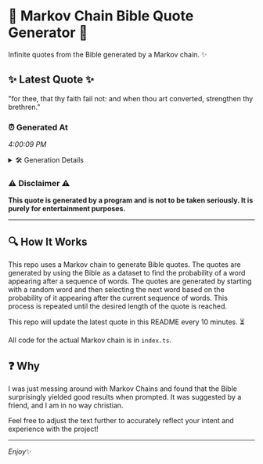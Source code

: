 # 📖 Markov Chain Bible Quote Generator 📖

Infinite quotes from the Bible generated by a Markov chain. ✨

## ✨ Latest Quote ✨
"for thee, that thy faith fail not: and when thou art converted, strengthen thy brethren."

### ⏰ Generated At
*4:00:09 PM*

<details>
    <summary>🛠️ Generation Details</summary>
    <p>
        <strong>🌱 Seed:</strong> for<br>
        <strong>🔄 Iterations:</strong> 14<br>
        <strong>📜 Context History:</strong><br>[ for ]: thee,<br>[ for, thee, ]: that<br>[ for, thee,, that ]: thy<br>[ for, thee,, that, thy ]: faith<br>[ for, thee,, that, thy, faith ]: fail<br>[ for, thee,, that, thy, faith, fail ]: not:<br>[ thee,, that, thy, faith, fail, not: ]: and<br>[ that, thy, faith, fail, not:, and ]: when<br>[ thy, faith, fail, not:, and, when ]: thou<br>[ faith, fail, not:, and, when, thou ]: art<br>[ fail, not:, and, when, thou, art ]: converted,<br>[ not:, and, when, thou, art, converted, ]: strengthen<br>[ and, when, thou, art, converted,, strengthen ]: thy<br>[ when, thou, art, converted,, strengthen, thy ]: brethren.<br>
    </p>
</details>

### ⚠️ Disclaimer ⚠️
**This quote is generated by a program and is not to be taken seriously. It is purely for entertainment purposes.**

---

## 🔍 How It Works

This repo uses a Markov chain to generate Bible quotes. The quotes are generated by using the Bible as a dataset to find the probability of a word appearing after a sequence of words. The quotes are generated by starting with a random word and then selecting the next word based on the probability of it appearing after the current sequence of words. This process is repeated until the desired length of the quote is reached.

This repo will update the latest quote in this README every 10 minutes. ⏳

All code for the actual Markov chain is in `index.ts`.

## ❓ Why

I was just messing around with Markov Chains and found that the Bible surprisingly yielded good results when prompted. 
It was suggested by a friend, and I am in no way christian.

Feel free to adjust the text further to accurately reflect your intent and experience with the project!

---

*Enjoy*✨
